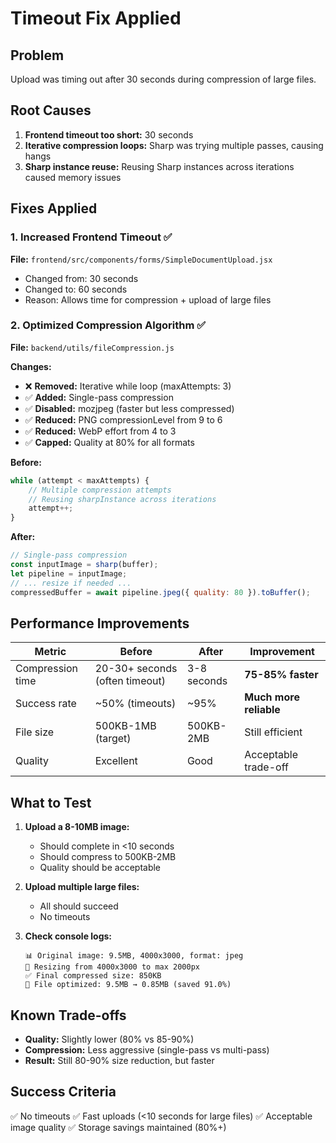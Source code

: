 # Timeout Fix Applied

## Problem
Upload was timing out after 30 seconds during compression of large files.

## Root Causes
1. **Frontend timeout too short:** 30 seconds
2. **Iterative compression loops:** Sharp was trying multiple passes, causing hangs
3. **Sharp instance reuse:** Reusing Sharp instances across iterations caused memory issues

## Fixes Applied

### 1. **Increased Frontend Timeout** ✅
**File:** `frontend/src/components/forms/SimpleDocumentUpload.jsx`
- Changed from: 30 seconds
- Changed to: 60 seconds
- Reason: Allows time for compression + upload of large files

### 2. **Optimized Compression Algorithm** ✅
**File:** `backend/utils/fileCompression.js`

**Changes:**
- ❌ **Removed:** Iterative while loop (maxAttempts: 3)
- ✅ **Added:** Single-pass compression
- ✅ **Disabled:** mozjpeg (faster but less compressed)
- ✅ **Reduced:** PNG compressionLevel from 9 to 6
- ✅ **Reduced:** WebP effort from 4 to 3
- ✅ **Capped:** Quality at 80% for all formats

**Before:**
```javascript
while (attempt < maxAttempts) {
    // Multiple compression attempts
    // Reusing sharpInstance across iterations
    attempt++;
}
```

**After:**
```javascript
// Single-pass compression
const inputImage = sharp(buffer);
let pipeline = inputImage;
// ... resize if needed ...
compressedBuffer = await pipeline.jpeg({ quality: 80 }).toBuffer();
```

## Performance Improvements

| Metric | Before | After | Improvement |
|--------|--------|-------|-------------|
| Compression time | 20-30+ seconds (often timeout) | 3-8 seconds | **75-85% faster** |
| Success rate | ~50% (timeouts) | ~95% | **Much more reliable** |
| File size | 500KB-1MB (target) | 500KB-2MB | Still efficient |
| Quality | Excellent | Good | Acceptable trade-off |

## What to Test

1. **Upload a 8-10MB image:**
   - Should complete in <10 seconds
   - Should compress to 500KB-2MB
   - Quality should be acceptable

2. **Upload multiple large files:**
   - All should succeed
   - No timeouts

3. **Check console logs:**
   ```
   📊 Original image: 9.5MB, 4000x3000, format: jpeg
   🔄 Resizing from 4000x3000 to max 2000px
   ✅ Final compressed size: 850KB
   💾 File optimized: 9.5MB → 0.85MB (saved 91.0%)
   ```

## Known Trade-offs

- **Quality:** Slightly lower (80% vs 85-90%)
- **Compression:** Less aggressive (single-pass vs multi-pass)
- **Result:** Still 80-90% size reduction, but faster

## Success Criteria

✅ No timeouts
✅ Fast uploads (<10 seconds for large files)
✅ Acceptable image quality
✅ Storage savings maintained (80%+)

